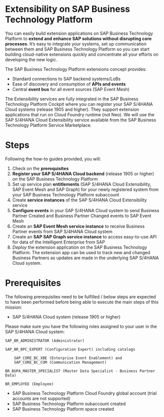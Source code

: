 # Extensibility on SAP Business Technology Platform

You can easily build extension applications on SAP Business Technology Platform to **extend and enhance SAP solutions without disrupting core processes**. It’s easy to integrate your systems, set up communication between them and SAP Business Technology Platform so you can start building cloud-native extensions quickly and concentrate all your efforts on developing the new logic.

The SAP Business Technology Platform extensions concept provides:

- Standard connections to SAP backend systems/LoBs
- Ease of discovery and consumption of **APIs and events**
- Central **event bus** for all event sources (SAP Event Mesh)

The Extensibility services are fully integrated in the SAP Business Technology Platform Cockpit where you can register your SAP S/4HANA Cloud systems (release 1905 and higher). They support extension applications that run on Cloud Foundry runtime (not Neo). We will use the SAP S/4HANA Cloud Extensibility service available from the SAP Business Technology Platform Service Marketplace.

# Steps

Following the how-to guides provided, you will:

1. Check on the **prerequisites**
2. **Register your SAP S/4HANA Cloud backend** (release 1905 or higher) on the SAP Business Technology Platform
3. Set up service plan **entitlements** (SAP S/4HANA Cloud Extensibility, SAP Event Mesh and SAP Graph) for your newly registered system from your SAP Business Technology Platform subaccount
4. Create **service instances** of the SAP S/4HANA Cloud Extensibility service 
5. **Configure events** in your SAP S/4HANA Cloud system to send Business Partner Created and Business Partner Changed events to SAP Event Mesh
6. Create an **SAP Event Mesh service instance** to receive Business Partner events from SAP S/4HANA Cloud system
7. Create an **SAP SAP Graph service instance** to access easy-to-use API for data of the Intelligent Enterprise from SAP
8. *Deploy* the extension application on the SAP Business Technology Platform. The extension app can be used to track new and changed Business Partners as updates are made in the underlying SAP S/4HANA Cloud system.

# Prerequisites

The following prerequisites need to be fulfilled / below steps are expected to have been performed before being able to execute the main steps of this mission:

- SAP S/4HANA Cloud system (release 1905 or higher)

Please make sure you have the following roles assigned to your user in the SAP S/4HANA
Cloud system:

    SAP_BR_ADMINISTRATOR (Administrator)

    SAP_BR_BPC_EXPERT (Configuration Expert) including catalogs 
        
        SAP_CORE_BC_XBE (Enterprise Event Enablement) and 
        SAP_CORE_BC_COM (Communication Management)  
    
    BR_BUPA_MASTER_SPECIALIST (Master Data Specialist - Business Partner Data)
    
    BR_EMPLOYEE (Employee)

- SAP Business Technology Platform Cloud Foundry global account (trial accounts are not supported)
- SAP Business Technology Platform subaccount created
- SAP Business Technology Platform space created




